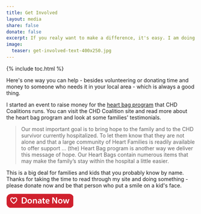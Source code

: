 ```yaml
---
title: Get Involved
layout: media
share: false
donate: false
excerpt: If you realy want to make a difference, it's easy. I am doing it and you can too!
image:
  teaser: get-involved-text-400x250.jpg
---
```


{% include toc.html %}

Here's one way you can help - besides volunteering or donating time and money to someone who needs it in your local area - which is always a good thing.

I started an event to raise money for the [heart bag program](http://chdcoalition.org/programs/hospital-relations) that CHD Coalitions runs.  You can visit the CHD Coalition site and read more about the heart bag program and look at some families' testimonials. 


> Our most important goal is to bring hope to the
> family and to the CHD survivor currently hospitalized.
> To let them know that they are not alone and that a 
> large community of Heart Families is readily available
> to offer support ... (the) Heart Bag program is another
> way we deliver this message of hope. Our Heart Bags 
> contain numerous items that may make the family’s 
> stay within the hospital a little easier.

This is a big deal for families and kids that you probably know by name. Thanks for taking the time to read through my site and doing something - please donate now and be that person who put a smile on a kid's face.


[![Help a child or a family](/images/red-donate-button-178-37.png)](https://events.chdcoalition.org/campaign/Mira)


